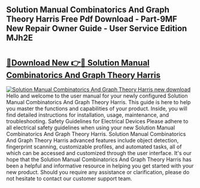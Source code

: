 ## Solution Manual Combinatorics And Graph Theory Harris Free Pdf Download - Part-9MF New Repair Owner Guide - User Service Edition MJh2E

# <h2><a href="http://bc47998.oget.top/?id=Solution+Manual+Combinatorics+And+Graph+Theory+Harris">🔗Download New 👉🔴 Solution Manual Combinatorics And Graph Theory Harris</a></h2>

[![Solution Manual Combinatorics And Graph Theory Harris new download](https://i.imgur.com/5g1atiW.png)](http://bc47998.oget.top/?id=Solution+Manual+Combinatorics+And+Graph+Theory+Harris)
Hello and welcome to the user manual for your newly configured Solution Manual Combinatorics And Graph Theory Harris. This guide is here to help you master the functions and capabilities of your product. Inside, you will find detailed instructions for installation, usage, maintenance, and troubleshooting. Safety Guidelines for Electrical Devices Please adhere to all electrical safety guidelines when using your new Solution Manual Combinatorics And Graph Theory Harris. Solution Manual Combinatorics And Graph Theory Harris advanced features include object detection, fingerprint scanning, customizable profiles, and automated tasks, all of which can be accessed and customized through the user interface. It's our hope that the Solution Manual Combinatorics And Graph Theory Harris has been a helpful and informative resource in helping you get started with your new product. Should you require any assistance or clarification, please do not hesitate to contact our customer support team.
